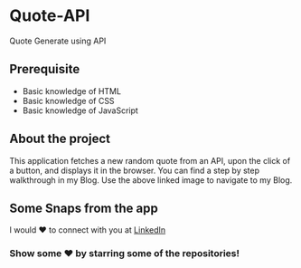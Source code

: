 # Quote-API
Quote Generate using API

## Prerequisite
- Basic knowledge of HTML
- Basic knowledge of CSS
- Basic knowledge of JavaScript

## About the project
This application fetches a new random quote from an API, upon the click of a button, and displays it in the browser. You can find a step by step walkthrough in my Blog. Use the above linked image to navigate to my Blog.

## Some Snaps from the app
<p>

</p>

I would ❤ to connect with you at <a href="https://www.linkedin.com/in/vyomrana/">LinkedIn</a>

 ### Show some ❤️ by starring some of the repositories!
